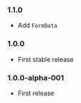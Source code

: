### 1.1.0

* Add `FormData`

### 1.0.0

* First stable release

### 1.0.0-alpha-001

* First release
